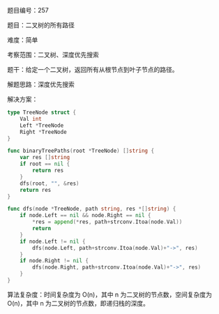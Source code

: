 题目编号：257

题目：二叉树的所有路径

难度：简单

考察范围：二叉树、深度优先搜索

题干：给定一个二叉树，返回所有从根节点到叶子节点的路径。

解题思路：深度优先搜索

解决方案：

```go
type TreeNode struct {
    Val int
    Left *TreeNode
    Right *TreeNode
}

func binaryTreePaths(root *TreeNode) []string {
    var res []string
    if root == nil {
        return res
    }
    dfs(root, "", &res)
    return res
}

func dfs(node *TreeNode, path string, res *[]string) {
    if node.Left == nil && node.Right == nil {
        *res = append(*res, path+strconv.Itoa(node.Val))
        return
    }
    if node.Left != nil {
        dfs(node.Left, path+strconv.Itoa(node.Val)+"->", res)
    }
    if node.Right != nil {
        dfs(node.Right, path+strconv.Itoa(node.Val)+"->", res)
    }
}
```

算法复杂度：时间复杂度为 O(n)，其中 n 为二叉树的节点数，空间复杂度为 O(n)，其中 n 为二叉树的节点数，即递归栈的深度。